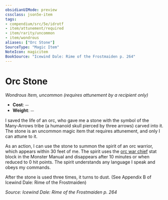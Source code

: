 ```yaml
---
obsidianUIMode: preview
cssclass: json5e-item
tags:
- compendium/src/5e/idrotf
- item/attunement/required
- item/rarity/uncommon
- item/wondrous
aliases: ["Orc Stone"]
SourceType: "Magic Item"
NoteIcon: magicitem
BookSource: "Icewind Dale: Rime of the Frostmaiden p. 264"
---
```

# Orc Stone
*Wondrous Item, uncommon (requires attunement by a recipient only)*  

- **Cost**: ⏤
- **Weight**: ⏤

I saved the life of an orc, who gave me a stone with the symbol of the Many-Arrows tribe (a humanoid skull pierced by three arrows) carved into it. The stone is an uncommon magic item that requires attunement, and only I can attune to it.

As an action, I can use the stone to summon the spirit of an orc warrior, which appears within 30 feet of me. The spirit uses the [orc war chief](/2-Mechanics/CLI/bestiary/humanoid/orc-war-chief.md) stat block in the Monster Manual and disappears after 10 minutes or when reduced to 0 hit points. The spirit understands any language I speak and obeys my commands.

After the stone is used three times, it turns to dust. (See Appendix B of Icewind Dale: Rime of the Frostmaiden)

*Source: Icewind Dale: Rime of the Frostmaiden p. 264*